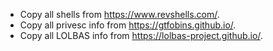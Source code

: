 
- Copy all shells from https://www.revshells.com/.
- Copy all privesc info from https://gtfobins.github.io/.
- Copy all LOLBAS info from https://lolbas-project.github.io/.
